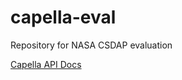 # capella-eval
Repository for NASA CSDAP evaluation

[Capella API Docs](https://docs.capellaspace.com/) 
